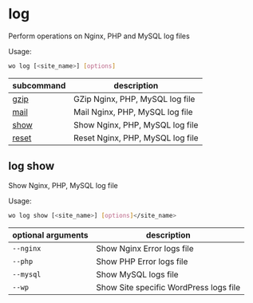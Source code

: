# log

Perform operations on Nginx, PHP and MySQL log files

Usage:

```bash
wo log [<site_name>] [options]
```

| subcommand        | description                      |
| ----------------- | -------------------------------- |
| [gzip](#gzip)     | GZip Nginx, PHP, MySQL log file  |
| [mail](#mail)     | Mail Nginx, PHP, MySQL log file  |
| [show](#log-show) | Show Nginx, PHP, MySQL log file  |
| [reset](#reset)   | Reset Nginx, PHP, MySQL log file |

## log show

Show Nginx, PHP, MySQL log file

Usage:

```bash
wo log show [<site_name>] [options]</site_name>
```

| optional arguments | description                            |
| ------------------ | -------------------------------------- |
| `--nginx`          | Show Nginx Error logs file             |
| `--php`            | Show PHP Error logs file               |
| `--mysql`          | Show MySQL logs file                   |
| `--wp`             | Show Site specific WordPress logs file |
